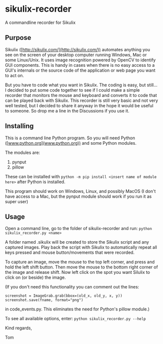 # sikulix-recorder
A commandline recorder for Sikulix

## Purpose

Sikulix ([http://sikulix.com/](http://sikulix.com/)) automates anything you see on the screen of your desktop computer running Windows, Mac or some Linux/Unix. It uses image recognition powered by OpenCV to identify GUI components. This is handy in cases when there is no easy access to a GUI's internals or the source code of the application or web page you want to act on.

But you have to code what you want in Sikulix. The coding is easy, but still... I decided to put some code together to see if I could make a simple recorder that monitors the mouse and keyboard and converts it to code that can be played back with Sikulix. This recorder is still very basic and not very well tested, but I decided to share it anyway in the hope it would be useful to someone. So drop me a line in the Discussions if you use it.

## Installing
This is a command line Python program. So you will need Python ([www.python.org](www.python.org)) and some Python modules.

The modules are:
1. pynput
2. pillow

These can be installed with `python -m pip install <insert name of module here>` after Python is installed.

This program should work on Windows, Linux, and possibly MacOS (I don't have access to a Mac, but the pynput module should work if you run it as super user)

## Usage
Open a command line, go to the folder of sikulix-recorder and run:
`python sikulix_recorder.py <name>`

A folder named <name>.sikulix will be created to store the Sikulix script and any captured images. Play back the script with Sikulix to automatically repeat all keys  pressed and mouse button/movements that were recorded.

To capture an image, move the mouse to the top left corner, and press and hold the left shift button. Then move the mouse to the bottom right corner of the image and release shift. Now left click on the spot you want Silulix to click on (or beside) the image.

(If you don't need this functionality you can comment out the lines:

`screenshot = ImageGrab.grab(bbox=(old_x, old_y, x, y))
screenshot.save(fname, format="png")`

in code_events.py. This eliminates the need for Python's pillow module.)

To see all available options, enter:
`python sikulix_recorder.py --help`

Kind regards,

Tom









